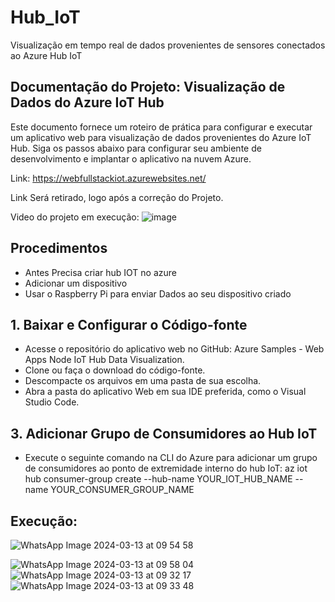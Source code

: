 # Hub_IoT
 Visualização em tempo real de dados provenientes de sensores conectados ao Azure Hub IoT
 

## Documentação do Projeto: Visualização de Dados do Azure IoT Hub
Este documento fornece um roteiro de prática para configurar e executar um aplicativo web para visualização de dados provenientes do Azure IoT Hub. Siga os passos abaixo para configurar seu ambiente de desenvolvimento e implantar o aplicativo na nuvem Azure.

Link: https://webfullstackiot.azurewebsites.net/

Link Será retirado, logo após a correção do Projeto.

Video do projeto em execução:
![image](https://github.com/Wfelipetm/Hub_IoT/assets/108297008/bfc1392e-3591-450f-b9ba-47f1038df6ab)


## Procedimentos
- Antes Precisa criar hub IOT no azure
- Adicionar um dispositivo
- Usar o Raspberry Pi para enviar Dados ao seu dispositivo criado
## 1. Baixar e Configurar o Código-fonte
- Acesse o repositório do aplicativo web no GitHub: Azure Samples - Web Apps Node IoT Hub Data Visualization.
- Clone ou faça o download do código-fonte.
- Descompacte os arquivos em uma pasta de sua escolha.
- Abra a pasta do aplicativo Web em sua IDE preferida, como o Visual Studio Code.
## 3. Adicionar Grupo de Consumidores ao Hub IoT
- Execute o seguinte comando na CLI do Azure para adicionar um grupo de consumidores ao ponto de extremidade interno do hub IoT: az iot hub consumer-group create --hub-name YOUR_IOT_HUB_NAME --name YOUR_CONSUMER_GROUP_NAME
## Execução:

![WhatsApp Image 2024-03-13 at 09 54 58](https://github.com/Wfelipetm/Hub_IoT/assets/108297008/7f983c75-5a0e-490b-b062-dabc95ab3050)







![WhatsApp Image 2024-03-13 at 09 58 04](https://github.com/Wfelipetm/Hub_IoT/assets/108297008/de1121a6-dcef-4e95-8734-1af3fb771989)
![WhatsApp Image 2024-03-13 at 09 32 17](https://github.com/Wfelipetm/Hub_IoT/assets/108297008/25015091-622d-40f2-a3b8-4fb3dba2d9f9)
![WhatsApp Image 2024-03-13 at 09 33 48](https://github.com/Wfelipetm/Hub_IoT/assets/108297008/eb4caf48-7fc2-414e-9370-a975b39ff0a6)



